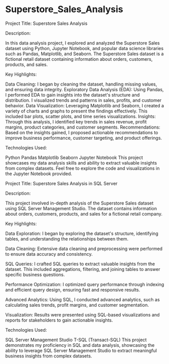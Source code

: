 # Superstore_Sales_Analysis
Project Title: Superstore Sales Analysis

Description:

In this data analysis project, I explored and analyzed the Superstore Sales dataset using Python, Jupyter Notebook, and popular data science libraries such as Pandas, Matplotlib, and Seaborn. The Superstore Sales dataset is a fictional retail dataset containing information about orders, customers, products, and sales.

Key Highlights:

Data Cleaning: I began by cleaning the dataset, handling missing values, and ensuring data integrity.
Exploratory Data Analysis (EDA): Using Pandas, I performed EDA to gain insights into the dataset's structure and distribution. I visualized trends and patterns in sales, profits, and customer behavior.
Data Visualization: Leveraging Matplotlib and Seaborn, I created a variety of charts and graphs to present the findings effectively. This included bar plots, scatter plots, and time series visualizations.
Insights: Through this analysis, I identified key trends in sales revenue, profit margins, product categories, and customer segments.
Recommendations: Based on the insights gained, I proposed actionable recommendations to improve business performance, customer targeting, and product offerings.


Technologies Used:

Python
Pandas
Matplotlib
Seaborn
Jupyter Notebook
This project showcases my data analysis skills and ability to extract valuable insights from complex datasets. Feel free to explore the code and visualizations in the Jupyter Notebook provided.


Project Title: Superstore Sales Analysis in SQL Server

Description:

This project involved in-depth analysis of the Superstore Sales dataset using SQL Server Management Studio. The dataset contains information about orders, customers, products, and sales for a fictional retail company.

Key Highlights:

Data Exploration: I began by exploring the dataset's structure, identifying tables, and understanding the relationships between them.

Data Cleaning: Extensive data cleaning and preprocessing were performed to ensure data accuracy and consistency.

SQL Queries: I crafted SQL queries to extract valuable insights from the dataset. This included aggregations, filtering, and joining tables to answer specific business questions.

Performance Optimization: I optimized query performance through indexing and efficient query design, ensuring fast and responsive results.

Advanced Analytics: Using SQL, I conducted advanced analytics, such as calculating sales trends, profit margins, and customer segmentation.

Visualization: Results were presented using SQL-based visualizations and reports for stakeholders to gain actionable insights.

Technologies Used:

SQL Server Management Studio
T-SQL (Transact-SQL)
This project demonstrates my proficiency in SQL and data analysis, showcasing the ability to leverage SQL Server Management Studio to extract meaningful business insights from complex datasets.
